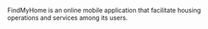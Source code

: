 FindMyHome is an online mobile application that facilitate housing operations and services among its users. 
 
